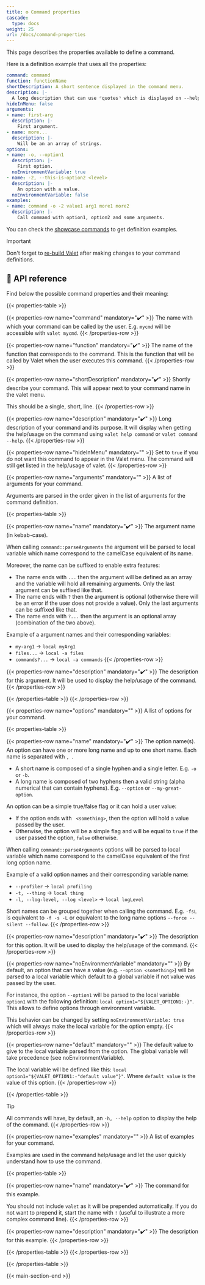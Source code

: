```yaml
---
title: ⚙️ Command properties
cascade:
  type: docs
weight: 25
url: /docs/command-properties
---
```


This page describes the properties available to define a command.

Here is a definition example that uses all the properties:

```yaml {linenos=table,linenostart=1}
command: command
function: functionName
shortDescription: A short sentence displayed in the command menu.
description: |-
  A long description that can use ⌜quotes⌝ which is displayed on --help.
hideInMenu: false
arguments:
- name: first-arg
  description: |-
    First argument.
- name: more...
  description: |-
    Will be an an array of strings.
options:
- name: -o, --option1
  description: |-
    First option.
  noEnvironmentVariable: true
- name: -2, --this-is-option2 <level>
  description: |-
    An option with a value.
  noEnvironmentVariable: false
examples:
- name: command -o -2 value1 arg1 more1 more2
  description: |-
    Call command with option1, option2 and some arguments.
```

You can check the [showcase commands][showcase-examples] to get definition examples.

> [!IMPORTANT]
> Don't forget to [re-build Valet](../new-commands/#-rebuild-valet-menu) after making changes to your command definitions.

## 🫚 API reference

Find below the possible command properties and their meaning:

{{< properties-table >}}

<!-- ___________________________ -->
<!-- ----- command ---------- -->
{{< properties-row name="command" mandatory="✔️" >}}
The name with which your command can be called by the user. E.g. `mycmd` will be accessible with `valet mycmd`.
{{< /properties-row >}}

<!-- ___________________________ -->
<!-- ----- function ---------- -->
{{< properties-row name="function" mandatory="✔️" >}}
The name of the function that corresponds to the command. This is the function that will be called by Valet when the user executes this command.
{{< /properties-row >}}

<!-- ___________________________ -->
<!-- ----- shortDescription ---------- -->
{{< properties-row name="shortDescription" mandatory="✔️" >}}
Shortly describe your command. This will appear next to your command name in the valet menu.

This should be a single, short, line.
{{< /properties-row >}}

<!-- ___________________________ -->
<!-- ----- description ---------- -->
{{< properties-row name="description" mandatory="✔️" >}}
Long description of your command and its purpose. It will display when getting the help/usage on the command using `valet help command` or `valet command --help`.
{{< /properties-row >}}

<!-- ___________________________ -->
<!-- ----- hideInMenu ---------- -->
{{< properties-row name="hideInMenu" mandatory="" >}}
Set to `true` if you do not want this command to appear in the Valet menu. The command will still get listed in the help/usage of valet.
{{< /properties-row >}}

<!-- ___________________________ -->
<!-- ----- arguments ---------- -->
{{< properties-row name="arguments" mandatory="" >}}
A list of arguments for your command.

Arguments are parsed in the order given in the list of arguments for the command definition.

{{< properties-table >}}

{{< properties-row name="name" mandatory="✔️" >}}
The argument name (in kebab-case).

When calling `command::parseArguments` the argument will be parsed to local variable which name correspond to the camelCase equivalent of its name.

Moreover, the name can be suffixed to enable extra features:

- The name ends with `...` then the argument will be defined as an array and the variable will hold all remaining arguments. Only the last argument can be suffixed like that.
- The name ends with `?` then the argument is optional (otherwise there will be an error if the user does not provide a value). Only the last arguments can be suffixed like that.
- The name ends with `?...` then the argument is an optional array (combination of the two above).

Example of a argument names and their corresponding variables:

- `my-arg1` → `local myArg1`
- `files...` → `local -a files`
- `commands?...` → `local -a commands`
{{< /properties-row >}}

{{< properties-row name="description" mandatory="✔️" >}}
The description for this argument. It will be used to display the help/usage of the command.
{{< /properties-row >}}

{{< /properties-table >}}
{{< /properties-row >}}

<!-- ___________________________ -->
<!-- ----- options ---------- -->
{{< properties-row name="options" mandatory="" >}}
A list of options for your command.

{{< properties-table >}}

{{< properties-row name="name" mandatory="✔️" >}}
The option name(s). An option can have one or more long name and up to one short name. Each name is separated with `, `.

- A short name is composed of a single hyphen and a single letter. E.g. `-o` or `-b`.
- A long name is composed of two hyphens then a valid string (alpha numerical that can contain hyphens). E.g. `--option` or `--my-great-option`.

An option can be a simple true/false flag or it can hold a user value:

- If the option ends with ` <something>`, then the option will hold a value passed by the user.
- Otherwise, the option will be a simple flag and will be equal to `true` if the user passed the option, `false` otherwise.

When calling `command::parseArguments` options will be parsed to local variable which name correspond to the camelCase equivalent of the first long option name.

Example of a valid option names and their corresponding variable name:

- `--profiler` → `local profiling`
- `-t, --thing` → `local thing`
- `-l, --log-level, --log <level>` → `local logLevel`

Short names can be grouped together when calling the command. E.g. `-fsL` is equivalent to `-f -s -L` or equivalent to the long name options `--force --silent --follow`.
{{< /properties-row >}}

{{< properties-row name="description" mandatory="✔️" >}}
The description for this option. It will be used to display the help/usage of the command.
{{< /properties-row >}}

{{< properties-row name="noEnvironmentVariable" mandatory="" >}}
By default, an option that can have a value (e.g. `--option <something>`) will be parsed to a local variable which default to a global variable if not value was passed by the user.

For instance, the option `--option1` will be parsed to the local variable `option1` with the following definition: `local option1="${VALET_OPTION1:-}"`. This allows to define options through environment variable.

This behavior can be changed by setting `noEnvironmentVariable: true` which will always make the local variable for the option empty.
{{< /properties-row >}}

{{< properties-row name="default" mandatory="" >}}
The default value to give to the local variable parsed from the option. The global variable will take precedence (see noEnvironmentVariable).

The local variable will be defined like this: `local option1="${VALET_OPTION1:-"default value"}"`. Where `default value` is the value of this option.
{{< /properties-row >}}

{{< /properties-table >}}

> [!TIP]
> All commands will have, by default, an `-h, --help` option to display the help of the command.
{{< /properties-row >}}

<!-- ___________________________ -->
<!-- ----- examples ---------- -->
{{< properties-row name="examples" mandatory="" >}}
A list of examples for your command.

Examples are used in the command help/usage and let the user quickly understand how to use the command.

{{< properties-table >}}

{{< properties-row name="name" mandatory="✔️" >}}
The command for this example.

You should not include `valet` as it will be prepended automatically. If you do not want to prepend it, start the name with `!` (useful to illustrate a more complex command line).
{{< /properties-row >}}

{{< properties-row name="description" mandatory="✔️" >}}
The description for this example.
{{< /properties-row >}}

{{< /properties-table >}}
{{< /properties-row >}}

{{< /properties-table >}}

[showcase-examples]: https://github.com/jcaillon/valet/tree/main/showcase.d/commands.d

{{< main-section-end >}}
